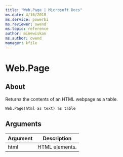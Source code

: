 ```yaml
---
title: "Web.Page | Microsoft Docs"
ms.date: 4/16/2018
ms.service: powerbi
ms.reviewer: owend
ms.topic: reference
author: minewiskan
ms.author: owend
manager: kfile
---
```

# Web.Page

  
## About  
Returns the contents of an HTML webpage as a table.  
  
```  
Web.Page(html as text) as table  
```  
  
## Arguments  
  
|Argument|Description|  
|------------|---------------|  
|html|HTML elements.|  
  

